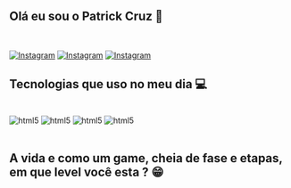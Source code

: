 ## Olá eu sou o Patrick Cruz 👾

<br/>

[![Instagram](https://img.shields.io/badge/Instagram-E4405F?style=for-the-badge&logo=instagram&logoColor=white)](https://www.instagram.com/patrick_ccruz/)
[![Instagram](https://img.shields.io/badge/Twitter-1DA1F2?style=for-the-badge&logo=twitter&logoColor=white)](https://twitter.com/PatrickCcruz)
[![Instagram](https://img.shields.io/badge/Twitch-9146FF?style=for-the-badge&logo=twitch&logoColor=white)](https://www.twitch.tv/samuel_castrorp)


## Tecnologias que uso no meu dia 💻

<div style= "display: inine_block"><br/>
    <img align="center" alt="html5" src="https://img.shields.io/badge/JavaScript-F7DF1E?style=for-the-badge&logo=javascript&logoColor=black" />
     <img align="center" alt="html5" src="https://img.shields.io/badge/Lua-2C2D72?style=for-the-badge&logo=lua&logoColor=white" />
     <img align="center" alt="html5" src="https://img.shields.io/badge/MySQL-00000F?style=for-the-badge&logo=mysql&logoColor=white" />
     <img align="center" alt="html5" src="https://img.shields.io/badge/Node.js-43853D?style=for-the-badge&logo=node.js&logoColor=white" />
</div><br/>

## A vida e como um game, cheia de fase e etapas, em que level você esta ? 😁

<br/>
